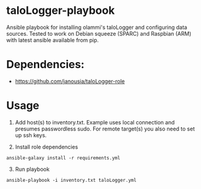 # taloLogger-playbook

Ansible playbook for installing olammi's taloLogger and configuring data sources.
Tested to work on Debian squeeze (SPARC) and Raspbian (ARM) with latest ansible 
available from pip.

# Dependencies:

- https://github.com/janousia/taloLogger-role

# Usage

1) Add host(s) to inventory.txt. Example uses local connection and presumes
   passwordless sudo. For remote target(s) you also need to set up ssh keys.

2) Install role dependencies 

`
ansible-galaxy install -r requirements.yml
`

3) Run playbook

`
ansible-playbook -i inventory.txt taloLogger.yml
`
